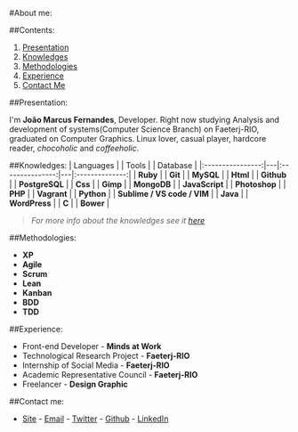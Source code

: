 #About me:

##Contents:
  1. [Presentation](#presentation)
  2. [Knowledges](#knowledges)
  3. [Methodologies](#methodologies)
  4. [Experience](#experience)
  5. [Contact Me](#contact-me)

##Presentation:

I'm **João Marcus Fernandes**, Developer. Right now studying Analysis and development of systems(Computer Science Branch) on Faeterj-RIO, graduated on Computer Graphics. Linux lover, casual player, hardcore reader, *chocoholic* and *coffeeholic*.


##Knowledges:
| Languages        |   | Tools           |   | Database       |
|:----------------:|---|:---------------:|---|:--------------:|
|   **Ruby**       |   |   **Git**       |   | **MySQL**      |
|   **Html**       |   |   **Github**    |   | **PostgreSQL** |
|   **Css**        |   |   **Gimp**      |   | **MongoDB**    |
| **JavaScript**   |   |   **Photoshop** |
|   **PHP**        |   |   **Vagrant**   |
|   **Python**     |   |   **Sublime / VS code / VIM**   |
|   **Java**       |   |   **WordPress** |
|   **C**          |   |   **Bower**     |
> _For more info about the knowledges see it [here](/knowledges.md)_

##Methodologies:

- **XP**
- **Agile**
- **Scrum**
- **Lean**
- **Kanban**
- **BDD**
- **TDD**

##Experience:
- Front-end Developer - **Minds at Work**
- Technological Research Project - **Faeterj-RIO**
- Internship of Social Media - **Faeterj-RIO**
- Academic Representative Council - **Faeterj-RIO**
- Freelancer - **Design Graphic**

##Contact me:

- [Site](http://joaomarcuslf.github.io) - [Email](jmarcusfernandes@gmail.com) - [Twitter](https://twitter.com/joaomarcuslf) - [Github](https://github.com/joaomarcuslf) - [LinkedIn](https://www.linkedin.com/in/jo%C3%A3o-marcus-fernandes-4b8814ba)
